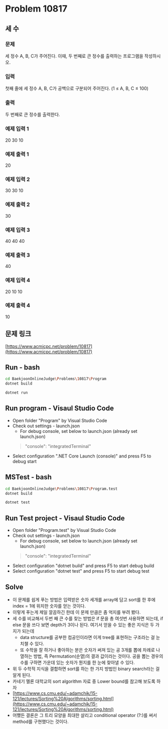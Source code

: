 # Problem 10817

## 세 수

### 문제

세 정수 A, B, C가 주어진다. 이때, 두 번째로 큰 정수를 출력하는 프로그램을 작성하시오. 

### 입력

첫째 줄에 세 정수 A, B, C가 공백으로 구분되어 주어진다. (1 ≤ A, B, C ≤ 100)

### 출력

두 번째로 큰 정수를 출력한다.

### 예제 입력 1

20 30 10

### 예제 출력 1

20

### 예제 입력 2

30 30 10

### 예제 출력 2

30

### 예제 입력 3

40 40 40

### 예제 출력 3

40

### 예제 입력 4

20 10 10

### 예제 출력 4

10

## 문제 링크

[https://www.acmicpc.net/problem/10817](https://www.acmicpc.net/problem/10817)

## Run - bash

```bash
cd BaekjoonOnlineJudge\Problems\10817\Program
dotnet build
```

```bash
dotnet run
```

## Run program - Visaul Studio Code

- Open folder "Program" by Visual Studio Code
- Check out settings - launch.json
  - For debug console, set below to launch.json (already set launch.json)
  > "console": "integratedTerminal"
- Select configuration ".NET Core Launch (console)" and press F5 to debug start

## MSTest - bash

```bash
cd BaekjoonOnlineJudge\Problems\10817\Program.test
dotnet build
```

```bash
dotnet test
```

## Run Test project - Visaul Studio Code

- Open folder "Program.test" by Visual Studio Code
- Check out settings - launch.json
  - For debug console, set below to launch.json (already set launch.json)
  > "console": "integratedTerminal"
- Select configuration "dotnet build" and press F5 to start debug build
- Select configuration "dotnet test" and press F5 to start debug test

## Solve

- 이 문제를 쉽게 푸는 방법은 입력받은 숫자 세개를 array에 담고 sort를 한 후에 index = 1에 위치한 숫자를 얻는 것이다.
- 이렇게 푸는게 제일 깔끔하긴 한데 이 문제 만큼은 좀 억지를 부려 봤다.
- 세 수를 비교해서 두번 째 큰 수를 찾는 방법은 if 문을 총 여섯번 사용하면 되는데, if else 문을 쓰다 보면 depth가 3이나 된다. 여기서 얻을 수 있는 좋은 지식은 두 가지가 되는데
  - data structure를 공부한 컴공인이라면 이게 tree를 표현하는 구조라는 걸 눈치챌 수 있다.
  - 또 수학을 잘 하거나 좋아하는 분은 숫자가 써져 있는 공 3개를 뽑에 차례로 나열하는 방법, 즉 Permutation(순열)의 결과 값이라는 것이다. 공을 뽑는 경우의 수를 구하면 가운데 있는 숫자가 뭔지를 한 눈에 찾아낼 수 있다.
- 위 두 수학적 지식을 결합하면 sort를 하는 한 가지 방법인 binary search라는 걸 알게 된다.
- 카네기 멜론 대학교의 sort algorithm 자료 중 Lower bound를 참고해 보도록 하자
- [https://www.cs.cmu.edu/~adamchik/15-121/lectures/Sorting%20Algorithms/sorting.html](https://www.cs.cmu.edu/~adamchik/15-121/lectures/Sorting%20Algorithms/sorting.html)
- 어쨌든 결론은 그 트리 모양을 최대한 살리고 conditional operator (?:)를 써서 method를 구현했다는 것이다.